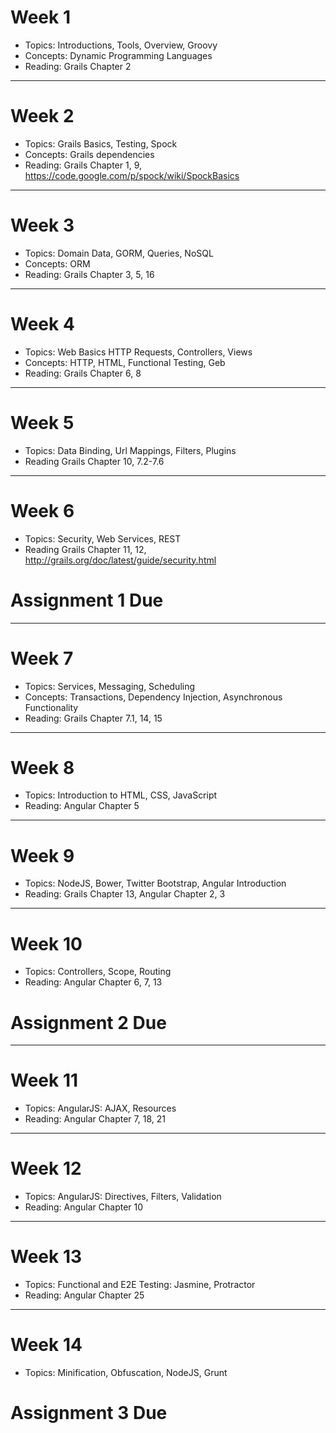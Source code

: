 # Week 1
- Topics: Introductions, Tools, Overview, Groovy
- Concepts: Dynamic Programming Languages
- Reading: Grails Chapter 2

---
# Week 2
- Topics: Grails Basics, Testing, Spock
- Concepts: Grails dependencies
- Reading: Grails Chapter 1, 9, https://code.google.com/p/spock/wiki/SpockBasics

---

# Week 3
- Topics: Domain Data, GORM, Queries, NoSQL
- Concepts: ORM
- Reading: Grails Chapter 3, 5, 16

---

# Week 4

- Topics: Web Basics HTTP Requests, Controllers, Views
- Concepts: HTTP, HTML, Functional Testing, Geb
- Reading: Grails Chapter 6, 8

---

# Week 5
- Topics: Data Binding, Url Mappings, Filters, Plugins
- Reading Grails Chapter 10, 7.2-7.6

---

# Week 6
- Topics: Security, Web Services, REST
- Reading Grails Chapter 11, 12, http://grails.org/doc/latest/guide/security.html

# Assignment 1 Due

---

# Week 7

- Topics: Services, Messaging, Scheduling
- Concepts: Transactions, Dependency Injection, Asynchronous Functionality
- Reading: Grails Chapter 7.1, 14, 15

---

# Week 8

- Topics: Introduction to HTML, CSS, JavaScript
- Reading: Angular Chapter 5

---

# Week 9

- Topics: NodeJS, Bower, Twitter Bootstrap, Angular Introduction
- Reading: Grails Chapter 13, Angular Chapter 2, 3

---

# Week 10

- Topics: Controllers, Scope, Routing
- Reading: Angular Chapter 6, 7, 13
# Assignment 2 Due

---

# Week 11

- Topics: AngularJS: AJAX, Resources
- Reading: Angular Chapter 7, 18, 21

---

# Week 12

- Topics: AngularJS: Directives, Filters, Validation
- Reading: Angular Chapter 10

---

# Week 13

- Topics: Functional and E2E Testing: Jasmine, Protractor
- Reading: Angular Chapter 25

---

# Week 14

- Topics: Minification, Obfuscation, NodeJS, Grunt

# Assignment 3 Due
